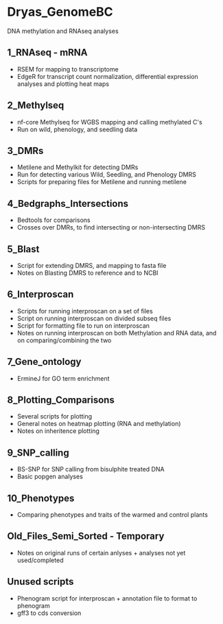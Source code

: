 # Dryas_GenomeBC
 DNA methylation and RNAseq analyses
 
 ## 1_RNAseq - mRNA
* RSEM for mapping to transcriptome 
* EdgeR for transcript count normalization, differential expression analyses and plotting heat maps

 ## 2_Methylseq
* nf-core Methylseq for WGBS mapping and calling methylated C's 
* Run on wild, phenology, and seedling data
 
 ## 3_DMRs
* Metilene and Methylkit for detecting DMRs
* Run for detecting various Wild, Seedling, and Phenology DMRS
* Scripts for preparing files for Metilene and running metilene

## 4_Bedgraphs_Intersections
* Bedtools for comparisons
* Crosses over DMRs, to find intersecting or non-intersecting DMRS

## 5_Blast
* Script for extending DMRS, and mapping to fasta file
* Notes on Blasting DMRS to reference and to NCBI

## 6_Interproscan
* Scripts for running interproscan on a set of files
* Script on running interproscan on divided subseq files
* Script for formatting file to run on interproscan
* Notes on running interproscan on both Methylation and RNA data, and on comparing/combining the two

## 7_Gene_ontology
* ErmineJ for GO term enrichment

## 8_Plotting_Comparisons
* Several scripts for plotting
* General notes on heatmap plotting (RNA and methylation)
* Notes on inheritence plotting

## 9_SNP_calling
* BS-SNP for SNP calling from bisulphite treated DNA
* Basic popgen analyses

## 10_Phenotypes
* Comparing phenotypes and traits of the warmed and control plants

 ## Old_Files_Semi_Sorted - Temporary
* Notes on original runs of certain anlyses + analyses not yet used/completed

## Unused scripts
* Phenogram script for interproscan + annotation file to format to phenogram
* gff3 to cds conversion

